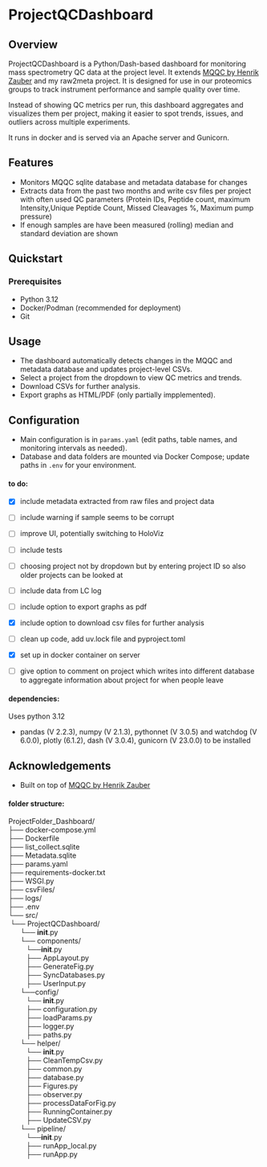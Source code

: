 # ProjectQCDashboard

## Overview
ProjectQCDashboard is a Python/Dash-based dashboard for monitoring mass spectrometry QC data at the project level. It extends [MQQC by Henrik Zauber](https://rdrr.io/rforge/mqqc/man/mqqc-package.html) and my raw2meta project. It is designed for use in our proteomics groups to track instrument performance and sample quality over time.

Instead of showing QC metrics per run, this dashboard aggregates and visualizes them per project, making it easier to spot trends, issues, and outliers across multiple experiments.

It runs in docker and is served via an Apache server and Gunicorn.

## Features
- Monitors MQQC sqlite database and metadata database for changes
- Extracts data from the past two months and write csv files per project with often used QC parameters (Protein IDs, Peptide count, maximum Intensity,Unique Peptide Count, Missed Cleavages %, Maximum pump pressure)
- If enough samples are have been measured (rolling) median and standard deviation are shown

## Quickstart

### Prerequisites
- Python 3.12
- Docker/Podman (recommended for deployment)
- Git

## Usage
- The dashboard automatically detects changes in the MQQC and metadata database and updates project-level CSVs.
- Select a project from the dropdown to view QC metrics and trends.
- Download CSVs for further analysis.
- Export graphs as HTML/PDF (only partially impplemented).

## Configuration
- Main configuration is in `params.yaml` (edit paths, table names, and monitoring intervals as needed).
- Database and data folders are mounted via Docker Compose; update paths in `.env` for your environment.


#### to do:
- [x] include metadata extracted from raw files and project data
- [ ] include warning if sample seems to be corrupt
- [ ] improve UI, potentially switching to HoloViz
- [ ] include tests
- [ ] choosing project not by dropdown but by entering project ID so also older projects can be looked at
- [ ] include data from LC log
- [ ] include option to export graphs as pdf
- [x] include option to download csv files for further analysis
- [ ] clean up code, add uv.lock file and pyproject.toml
- [x] set up in docker container on server
- [ ] give option to comment on project which writes into different database to aggregate information about project for when people leave


#### dependencies:
Uses python 3.12
- pandas (V 2.2.3), numpy (V 2.1.3), pythonnet (V 3.0.5) and watchdog (V 6.0.0),  plotly (6.1.2), dash (V 3.0.4), gunicorn (V 23.0.0) to be installed

## Acknowledgements
- Built on top of [MQQC by Henrik Zauber](https://rdrr.io/rforge/mqqc/man/mqqc-package.html)

#### folder structure:
ProjectFolder_Dashboard/  
├── docker-compose.yml  
├── Dockerfile  
├── list_collect.sqlite  
├── Metadata.sqlite  
├── params.yaml  
├── requirements-docker.txt  
├── WSGI.py  
├── csvFiles/  
├── logs/  
├── .env  
└── src/  
&nbsp;└── ProjectQCDashboard/  
&nbsp;&nbsp;&nbsp;&nbsp;&nbsp;&nbsp;└── __init__.py  
&nbsp;&nbsp;&nbsp;&nbsp;&nbsp;&nbsp;└── components/  
&nbsp;&nbsp;&nbsp;&nbsp;&nbsp;&nbsp;&nbsp;&nbsp;&nbsp;└──__init__.py  
&nbsp;&nbsp;&nbsp;&nbsp;&nbsp;&nbsp;&nbsp;&nbsp;&nbsp;├── AppLayout.py  
&nbsp;&nbsp;&nbsp;&nbsp;&nbsp;&nbsp;&nbsp;&nbsp;&nbsp;├── GenerateFig.py  
&nbsp;&nbsp;&nbsp;&nbsp;&nbsp;&nbsp;&nbsp;&nbsp;&nbsp;├── SyncDatabases.py  
&nbsp;&nbsp;&nbsp;&nbsp;&nbsp;&nbsp;&nbsp;&nbsp;&nbsp;├── UserInput.py  
&nbsp;&nbsp;&nbsp;&nbsp;&nbsp;&nbsp;└──config/  
&nbsp;&nbsp;&nbsp;&nbsp;&nbsp;&nbsp;&nbsp;&nbsp;&nbsp;└── __init__.py  
&nbsp;&nbsp;&nbsp;&nbsp;&nbsp;&nbsp;&nbsp;&nbsp;&nbsp;├── configuration.py  
&nbsp;&nbsp;&nbsp;&nbsp;&nbsp;&nbsp;&nbsp;&nbsp;&nbsp;├── loadParams.py  
&nbsp;&nbsp;&nbsp;&nbsp;&nbsp;&nbsp;&nbsp;&nbsp;&nbsp;├── logger.py  
&nbsp;&nbsp;&nbsp;&nbsp;&nbsp;&nbsp;&nbsp;&nbsp;&nbsp;├── paths.py  
&nbsp;&nbsp;&nbsp;&nbsp;&nbsp;&nbsp;└── helper/  
&nbsp;&nbsp;&nbsp;&nbsp;&nbsp;&nbsp;&nbsp;&nbsp;&nbsp;└── __init__.py  
&nbsp;&nbsp;&nbsp;&nbsp;&nbsp;&nbsp;&nbsp;&nbsp;&nbsp;├── CleanTempCsv.py  
&nbsp;&nbsp;&nbsp;&nbsp;&nbsp;&nbsp;&nbsp;&nbsp;&nbsp;├── common.py  
&nbsp;&nbsp;&nbsp;&nbsp;&nbsp;&nbsp;&nbsp;&nbsp;&nbsp;├── database.py  
&nbsp;&nbsp;&nbsp;&nbsp;&nbsp;&nbsp;&nbsp;&nbsp;&nbsp;├── Figures.py  
&nbsp;&nbsp;&nbsp;&nbsp;&nbsp;&nbsp;&nbsp;&nbsp;&nbsp;├── observer.py  
&nbsp;&nbsp;&nbsp;&nbsp;&nbsp;&nbsp;&nbsp;&nbsp;&nbsp;├── processDataForFig.py  
&nbsp;&nbsp;&nbsp;&nbsp;&nbsp;&nbsp;&nbsp;&nbsp;&nbsp;├── RunningContainer.py  
&nbsp;&nbsp;&nbsp;&nbsp;&nbsp;&nbsp;&nbsp;&nbsp;&nbsp;├── UpdateCSV.py  
&nbsp;&nbsp;&nbsp;&nbsp;&nbsp;&nbsp;└── pipeline/  
&nbsp;&nbsp;&nbsp;&nbsp;&nbsp;&nbsp;&nbsp;&nbsp;&nbsp;└──__init__.py  
&nbsp;&nbsp;&nbsp;&nbsp;&nbsp;&nbsp;&nbsp;&nbsp;&nbsp;├── runApp_local.py  
&nbsp;&nbsp;&nbsp;&nbsp;&nbsp;&nbsp;&nbsp;&nbsp;&nbsp;├── runApp.py  
		  
